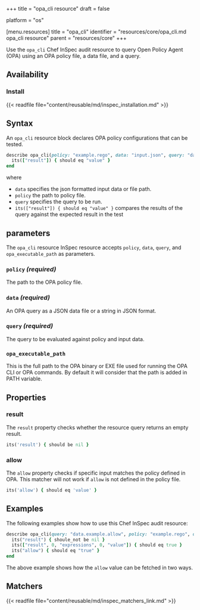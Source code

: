 +++
title = "opa_cli resource"
draft = false

platform = "os"

[menu.resources]
    title = "opa_cli"
    identifier = "resources/core/opa_cli.md opa_cli resource"
    parent = "resources/core"
+++

Use the `opa_cli` Chef InSpec audit resource to query Open Policy Agent (OPA) using an OPA policy file, a data file, and a query.

## Availability

### Install

{{< readfile file="content/reusable/md/inspec_installation.md" >}}

## Syntax

An `opa_cli` resource block declares OPA policy configurations that can be tested.

```ruby
describe opa_cli(policy: "example.rego", data: "input.json", query: "data.example.allow") do
  its(["result"]) { should eq "value" }
end
```

where

- `data` specifies the json formatted input data or file path.
- `policy` the path to policy file.
- `query` specifies the query to be run.
- `its(["result"]) { should eq "value" }` compares the results of the query against the expected result in the test

## parameters

The `opa_cli` resource InSpec resource accepts `policy`, `data`, `query`, and `opa_executable_path` as parameters.

### `policy` _(required)_

The path to the OPA policy file.

### `data` _(required)_

An OPA query as a JSON data file or a string in JSON format.

### `query` _(required)_

The query to be evaluated against policy and input data.

### `opa_executable_path`

This is the full path to the OPA binary or EXE file used for running the OPA CLI or OPA commands. By default it will consider that the path is added in PATH variable.

## Properties

### result

The `result` property checks whether the resource query returns an empty result.

```ruby
its('result') { should be nil }
```

### allow

The `allow` property checks if specific input matches the policy defined in OPA. This matcher will not work if `allow` is not defined in the policy file.

```ruby
its('allow') { should eq 'value' }
```

## Examples

The following examples show how to use this Chef InSpec audit resource:

```ruby
describe opa_cli(query: "data.example.allow", policy: "example.rego", data: "input.json", opa_executable_path: "./opa") do
  its("result") { shoule_not be nil }
  its(["result", 0, "expressions", 0, "value"]) { should eq true }
  its("allow") { should eq "true" }
end
```

The above example shows how the `allow` value can be fetched in two ways.

## Matchers

{{< readfile file="content/reusable/md/inspec_matchers_link.md" >}}
